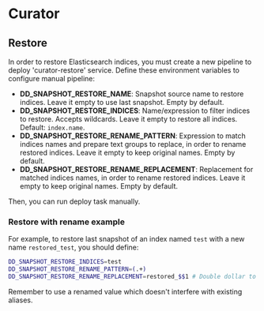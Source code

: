 # Curator

## Restore

In order to restore Elasticsearch indices, you must create a new pipeline to deploy 'curator-restore' service.
Define these environment variables to configure manual pipeline:

* **DD_SNAPSHOT_RESTORE_NAME**: Snapshot source name to restore indices. Leave it empty to use last snapshot. Empty by default.
* **DD_SNAPSHOT_RESTORE_INDICES**: Name/expression to filter indices to restore. Accepts wildcards. Leave it empty to restore all indices. Default: `index.name`.
* **DD_SNAPSHOT_RESTORE_RENAME_PATTERN**: Expression to match indices names and prepare text groups to replace, in order to rename restored indices. Leave it empty to keep original names. Empty by default.
* **DD_SNAPSHOT_RESTORE_RENAME_REPLACEMENT**: Replacement for matched indices names, in order to rename restored indices. Leave it empty to keep original names. Empty by default.

Then, you can run deploy task manually.

### Restore with rename example

For example, to restore last snapshot of an index named `test` with a new name `restored_test`, you should define:

```sh
DD_SNAPSHOT_RESTORE_INDICES=test
DD_SNAPSHOT_RESTORE_RENAME_PATTERN=(.+)
DD_SNAPSHOT_RESTORE_RENAME_REPLACEMENT=restored_$$1 # Double dollar to avoid gitlab-ci replacement
```

Remember to use a renamed value which doesn't interfere with existing aliases.
